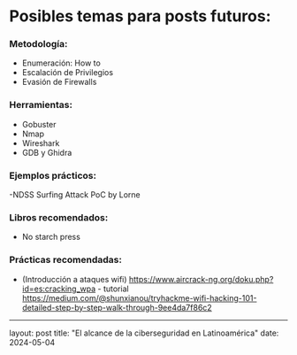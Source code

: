 # Posibles temas para posts futuros:


### Metodología:

- Enumeración: How to
- Escalación de Privilegios
- Evasión de Firewalls

### Herramientas:

- Gobuster
- Nmap
- Wireshark
- GDB y Ghidra

### Ejemplos prácticos:

-NDSS Surfing Attack PoC by Lorne

### Libros recomendados:

- No starch press

### Prácticas recomendadas:

- (Introducción a ataques wifi) https://www.aircrack-ng.org/doku.php?id=es:cracking_wpa - tutorial https://medium.com/@shunxianou/tryhackme-wifi-hacking-101-detailed-step-by-step-walk-through-9ee4da7f86c2



---
layout: post
title: "El alcance de la ciberseguridad en Latinoamérica"
date: 2024-05-04